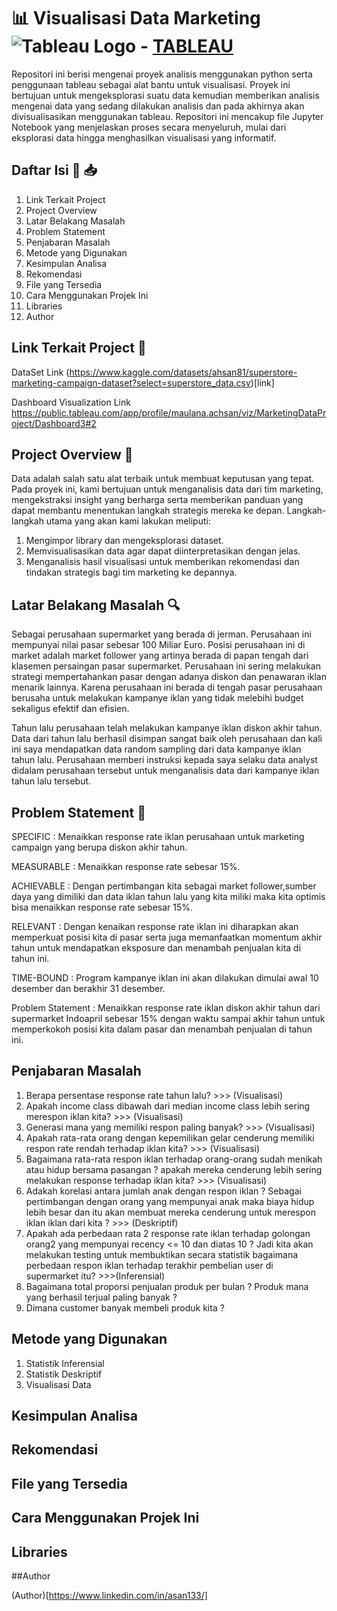 # 📊 Visualisasi Data Marketing ![Tableau Logo](https://img.icons8.com/color/48/000000/tableau-software.png) - [TABLEAU](https://www.tableau.com/)

Repositori ini berisi mengenai proyek analisis menggunakan python serta penggunaan tableau sebagai alat bantu untuk visualisasi. Proyek ini bertujuan untuk mengeksplorasi suatu data kemudian memberikan analisis mengenai data yang sedang dilakukan analisis dan pada akhirnya akan divisualisasikan menggunakan tableau. Repositori ini mencakup file Jupyter Notebook yang menjelaskan proses secara menyeluruh, mulai dari eksplorasi data hingga menghasilkan visualisasi yang informatif.

## Daftar Isi 🔗 📥

1. Link Terkait Project
2. Project Overview
3. Latar Belakang Masalah
4. Problem Statement
5. Penjabaran Masalah
6. Metode yang Digunakan
7. Kesimpulan Analisa
8. Rekomendasi
9. File yang Tersedia
10. Cara Menggunakan Projek Ini
11. Libraries
12. Author


## Link Terkait Project 📁
DataSet Link  (https://www.kaggle.com/datasets/ahsan81/superstore-marketing-campaign-dataset?select=superstore_data.csv)[link]

Dashboard Visualization Link  
https://public.tableau.com/app/profile/maulana.achsan/viz/MarketingDataProject/Dashboard3#2

## Project Overview 📝

Data adalah salah satu alat terbaik untuk membuat keputusan yang tepat. Pada proyek ini, kami bertujuan untuk menganalisis data dari tim marketing, mengekstraksi insight yang berharga serta memberikan panduan yang dapat membantu menentukan langkah strategis mereka ke depan. Langkah-langkah utama yang akan kami lakukan meliputi:
1. Mengimpor library dan mengeksplorasi dataset.
2. Memvisualisasikan data agar dapat diinterpretasikan dengan jelas.
3. Menganalisis hasil visualisasi untuk memberikan rekomendasi dan tindakan strategis bagi tim marketing ke depannya.

## Latar Belakang Masalah 🔍

Sebagai perusahaan supermarket yang berada di jerman. Perusahaan ini mempunyai nilai pasar sebesar 100 Miliar Euro. Posisi perusahaan ini di market adalah market follower yang artinya berada di papan tengah dari klasemen persaingan pasar supermarket. Perusahaan ini sering melakukan strategi mempertahankan pasar dengan adanya diskon dan penawaran iklan menarik  lainnya. Karena perusahaan ini berada di tengah pasar perusahaan berusaha untuk melakukan kampanye iklan yang tidak melebihi budget sekaligus efektif dan efisien. 

Tahun lalu perusahaan telah melakukan kampanye iklan diskon akhir tahun. Data dari tahun lalu berhasil disimpan sangat baik oleh perusahaan dan kali ini saya mendapatkan data random sampling dari data kampanye iklan tahun lalu. Perusahaan memberi instruksi kepada saya selaku data analyst didalam perusahaan tersebut untuk menganalisis data dari kampanye iklan tahun lalu tersebut. 

## Problem Statement 💭

SPECIFIC : Menaikkan response rate iklan perusahaan untuk marketing campaign yang berupa diskon akhir tahun. 

MEASURABLE : Menaikkan response rate sebesar 15%. 

ACHIEVABLE : Dengan pertimbangan kita sebagai market follower,sumber daya yang dimiliki dan data iklan tahun lalu yang kita miliki maka kita optimis bisa menaikkan response rate sebesar 15%. 

RELEVANT : Dengan kenaikan response rate iklan ini diharapkan akan memperkuat posisi kita di pasar serta juga memanfaatkan momentum akhir tahun untuk mendapatkan eksposure dan menambah penjualan kita di tahun ini.

TIME-BOUND : Program kampanye iklan ini akan dilakukan dimulai awal 10 desember dan berakhir 31 desember. 

Problem Statement : Menaikkan response rate iklan diskon akhir tahun dari supermarket Indoapril sebesar 15% dengan waktu sampai akhir tahun untuk memperkokoh posisi kita dalam pasar dan menambah penjualan di tahun ini. 

## Penjabaran Masalah 

1.  Berapa persentase response rate tahun lalu? >>> (Visualisasi)
2.  Apakah income class dibawah dari median income class lebih sering merespon iklan kita? >>> (Visualisasi)
3.  Generasi mana yang memiliki respon paling banyak? >>> (Visualisasi)
4.  Apakah rata-rata orang dengan kepemilikan gelar cenderung memiliki respon rate rendah terhadap iklan kita? >>> (Visualisasi)
5.  Bagaimana rata-rata respon iklan terhadap orang-orang sudah menikah atau hidup bersama pasangan ?  apakah mereka cenderung lebih sering melakukan response terhadap iklan kita? >>> (Visualisasi) 
6.  Adakah korelasi antara jumlah anak dengan respon iklan ? Sebagai pertimbangan dengan orang yang mempunyai anak maka biaya hidup lebih besar dan itu akan membuat mereka cenderung untuk merespon iklan iklan dari kita ? >>> (Deskriptif)
7.  Apakah ada perbedaan rata 2 response rate iklan terhadap golongan orang2 yang mempunyai recency <= 10 dan diatas 10  ? Jadi kita akan melakukan testing untuk membuktikan secara statistik bagaimana perbedaan respon iklan terhadap terakhir pembelian user di supermarket itu? >>>(Inferensial) 
8. Bagaimana total proporsi penjualan produk per bulan ? Produk mana yang berhasil terjual paling banyak ? 
9. Dimana customer banyak membeli produk kita ? 

## Metode yang Digunakan 

1. Statistik Inferensial
2. Statistik Deskriptif
3. Visualisasi Data

## Kesimpulan Analisa 

## Rekomendasi 

## File yang Tersedia 

## Cara Menggunakan Projek Ini
## Libraries
##Author

(Author)[https://www.linkedin.com/in/asan133/]


